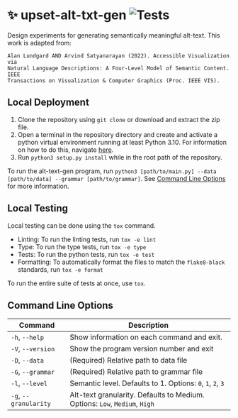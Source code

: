 # :sparkles: upset-alt-txt-gen ![Tests](https://github.com/visdesignlab/upset-alt-txt-gen/actions/workflows/tests.yml/badge.svg)
Design experiments for generating semantically meaningful alt-text. 
This work is adapted from:

```
Alan Lundgard AND Arvind Satyanarayan (2022). Accessible Visualization via 
Natural Language Descriptions: A Four-Level Model of Semantic Content. IEEE 
Transactions on Visualization & Computer Graphics (Proc. IEEE VIS).
```

## Local Deployment

1. Clone the repository using `git clone` or download and extract the zip file.
2. Open a terminal in the repository directory and create and activate a python virtual environment running at least Python 3.10. For information on how to do this, navigate [here](https://docs.python.org/3/library/venv.html).
3. Run `python3 setup.py install` while in the root path of the repository.

To run the alt-text-gen program, run `python3 [path/to/main.py] --data [path/to/data] --grammar [path/to/grammar]`. See [Command Line Options](#command-line-options) for more information.

## Local Testing

Local testing can be done using the `tox` command.

- Linting: To run the linting tests, run `tox -e lint`
- Type: To run the type tests, run `tox -e type`
- Tests: To run the python tests, run `tox -e test`
- Formatting: To automatically format the files to match the `flake8-black` standards, run `tox -e format`

To run the entire suite of tests at once, use `tox`.

## Command Line Options

| Command               | Description                                                                |
|-----------------------|----------------------------------------------------------------------------|
| `-h`, `--help`        | Show information on each command and exit.                                 |
| `-V`, `--version`     | Show the program version number and exit                                   |
| `-D`, `--data`        | (Required) Relative path to data file                                      |
| `-G`, `--grammar`     | (Required) Relative path to grammar file                                   |
| `-l`, `--level`       | Semantic level. Defaults to 1. Options: `0`, `1`, `2`, `3`                 |
| `-g`, `--granularity` | Alt-text granularity. Defaults to Medium. Options: `Low`, `Medium`, `High` |
